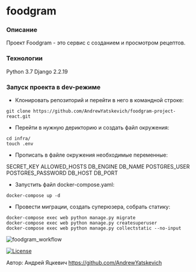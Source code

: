 # foodgram

### Описание

Проект Foodgram - это сервис с созданием и просмотром рецептов.

### Технологии

Python 3.7
Django 2.2.19

### Запуск проекта в dev-режиме

- Клонировать репозиторий и перейти в него в командной строке:

```
git clone https://github.com/AndrewYatskevich/foodgram-project-react.git
```

- Перейти в нужную дерикторию и создать файл окружения:

```
cd infra/
touch .env
```

- Прописать в файле окружения необходимые переменные:

SECRET_KEY
ALLOWED_HOSTS
DB_ENGINE
DB_NAME
POSTGRES_USER
POSTGRES_PASSWORD
DB_HOST
DB_PORT

- Запустить файл docker-compose.yaml:

```
docker-compose up -d
```

- Провести миграции, создать суперюзера, собрать статику:

```
docker-compose exec web python manage.py migrate
docker-compose exec web python manage.py createsuperuser
docker-compose exec web python manage.py collectstatic --no-input
```

![foodgram_workflow](https://github.com/AndrewYatskevich/foodgram/actions/workflows/foodgram_workflow.yml/badge.svg)

[![License](https://img.shields.io/badge/License-Apache_2.0-blue.svg)](https://opensource.org/licenses/Apache-2.0)

Автор: Андрей Яцкевич https://github.com/AndrewYatskevich
